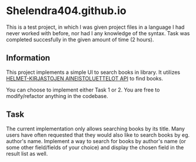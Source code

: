 # Shelendra404.github.io

This is a test project, in which I was given project files in a language I had never worked with before, nor had I any knowledge of the syntax. Task was completed succesfully in the given amount of time (2 hours).

## Information

This project implements a simple UI to search books in library.
It utilizes [HELMET-KIRJASTOJEN AINEISTOLUETTELOT API](https://api.finna.fi/swagger-ui/?url=%2Fapi%2Fv1%3Fswagger#!)
to find books.

You can choose to implement either Task 1 or 2. You are free to modify/refactor
anything in the codebase.

## Task

The current implementation only allows searching books by its title. Many users
have often requested that they would also like to search books by eg.
author's name. Implement a way to search for books by author's name (or some
other field/fields of your choice) and display the chosen field in the result
list as well.
